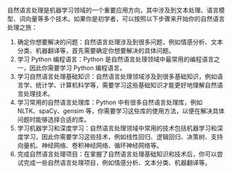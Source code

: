 自然语言处理是机器学习领域的一个重要应用方向，其中涉及到文本处理、语言模型、词向量等多个技术。如果你是初学者，可以按照以下步骤来开始你的自然语言处理之旅：

1.  确定你想要解决的问题：自然语言处理涉及到很多问题，例如情感分析、文本分类、机器翻译等，首先需要确定你想要解决的具体问题。
2.  学习 Python 编程语言：Python 是自然语言处理领域中最常用的编程语言之一，因此你需要学习 Python 编程语言。
3.  学习自然语言处理基础知识：自然语言处理领域涉及到很多基础知识，例如语言学、统计学、计算机科学等，需要学习这些基础知识才能更好地理解自然语言处理技术。
4.  学习常用的自然语言处理库：Python 中有很多自然语言处理库，例如 NLTK、spaCy、gensim 等，你需要学习这些库的使用方法，以便在解决具体问题时能够选择合适的库。
5.  学习机器学习和深度学习：自然语言处理领域中常用的技术包括机器学习和深度学习，因此你需要学习这些技术，例如线性回归、逻辑回归、决策树、支持向量机、神经网络、卷积神经网络、循环神经网络等。
6.  完成自然语言处理项目：在掌握了自然语言处理基础知识和技术后，你可以尝试完成一些自然语言处理项目，例如情感分析、文本分类、机器翻译等。
